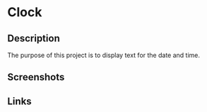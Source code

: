 # Clock

## Description

The purpose of this project is to display text for the date and time.

## Screenshots

## Links